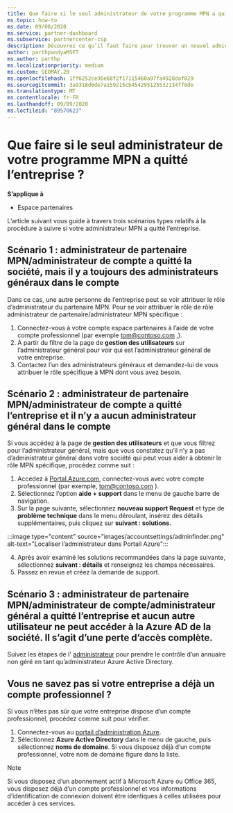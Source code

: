 ```yaml
---
title: Que faire si le seul administrateur de votre programme MPN a quitté l’entreprise ?
ms.topic: how-to
ms.date: 09/08/2020
ms.service: partner-dashboard
ms.subservice: partnercenter-csp
description: Découvrez ce qu’il faut faire pour trouver un nouvel administrateur MPN ou obtenir de l’aide auprès de l’administrateur général de votre entreprise. En outre, Découvrez comment ajouter un nouvel administrateur général de l’espace partenaires.
author: parthpandyaMSFT
ms.author: parthp
ms.localizationpriority: medium
ms.custom: SEOMAY.20
ms.openlocfilehash: 1ff6252ce36e68f2f17115460a97fa4928daf029
ms.sourcegitcommit: 3a9318d0de7a159215cb454295125532134ff8de
ms.translationtype: MT
ms.contentlocale: fr-FR
ms.lasthandoff: 09/09/2020
ms.locfileid: "89570623"
---
```

# <a name="what-to-do-if-the-only-admin-for-your-mpn-program-has-left-the-company"></a>Que faire si le seul administrateur de votre programme MPN a quitté l’entreprise ?

**S’applique à**

- Espace partenaires

L’article suivant vous guide à travers trois scénarios types relatifs à la procédure à suivre si votre administrateur MPN a quitté l’entreprise.

## <a name="scenario-1-mpn-partner-adminaccount-admin-has-left-the-company-but-there-are-still-global-admins-in-the-account"></a>Scénario 1 : administrateur de partenaire MPN/administrateur de compte a quitté la société, mais il y a toujours des administrateurs généraux dans le compte

Dans ce cas, une autre personne de l’entreprise peut se voir attribuer le rôle d’administrateur du partenaire MPN. Pour se voir attribuer le rôle de rôle administrateur de partenaire/administrateur MPN spécifique :

1. Connectez-vous à votre compte espace partenaires à l’aide de votre compte professionnel (par exemple tom@contoso.com ,).
1. À partir du filtre de la page de **gestion des utilisateurs** sur l’administrateur général pour voir qui est l’administrateur général de votre entreprise. 
1. Contactez l’un des administrateurs généraux et demandez-lui de vous attribuer le rôle spécifique à MPN dont vous avez besoin. 

## <a name="scenario-2-mpn-partner-adminaccount-admin-has-left-the-company-and-there-are-no-global-admins-in-the-account"></a>Scénario 2 : administrateur de partenaire MPN/administrateur de compte a quitté l’entreprise et il n’y a aucun administrateur général dans le compte 

Si vous accédez à la page de **gestion des utilisateurs** et que vous filtrez pour l’administrateur général, mais que vous constatez qu’il n’y a pas d’administrateur général dans votre société qui peut vous aider à obtenir le rôle MPN spécifique, procédez comme suit :

1. Accédez à [Portal.Azure.com](https://ms.portal.azure.com/), connectez-vous avec votre compte professionnel (par exemple, tom@contoso.com ). 
1. Sélectionnez l’option **aide + support** dans le menu de gauche barre de navigation.
1. Sur la page suivante, sélectionnez **nouveau support Request** et type de **problème technique** dans le menu déroulant, insérez des détails supplémentaires, puis cliquez sur **suivant : solutions.**

:::image type="content" source="images/accountsettings/adminfinder.png" alt-text="Localiser l’administrateur dans Portail Azure":::

4. Après avoir examiné les solutions recommandées dans la page suivante, sélectionnez **suivant : détails** et renseignez les champs nécessaires.
1. Passez en revue et créez la demande de support.


## <a name="scenario-3-mpn-partner-adminaccount-adminglobal-admin-has-left-the-company-and-there-are-no-other-users-who-can-access-the-companys-azure-ad-this-is-a-complete-loss-of-access"></a>Scénario 3 : administrateur de partenaire MPN/administrateur de compte/administrateur général a quitté l’entreprise et aucun autre utilisateur ne peut accéder à la Azure AD de la société. Il s’agit d’une perte d’accès complète.

Suivez les étapes de l' [administrateur](https://docs.microsoft.com/azure/active-directory/users-groups-roles/domains-admin-takeover#internal-admin-takeover) pour prendre le contrôle d’un annuaire non géré en tant qu’administrateur Azure Active Directory.

## <a name="not-sure-if-your-company-already-has-a-work-account"></a>Vous ne savez pas si votre entreprise a déjà un compte professionnel ?

Si vous n’êtes pas sûr que votre entreprise dispose d’un compte professionnel, procédez comme suit pour vérifier.

1. Connectez-vous au [portail d’administration Azure](https://ms.portal.azure.com).
2. Sélectionnez **Azure Active Directory** dans le menu de gauche, puis sélectionnez **noms de domaine**.
Si vous disposez déjà d’un compte professionnel, votre nom de domaine figure dans la liste.

>[!Note]
>Si vous disposez d’un abonnement actif à Microsoft Azure ou Office 365, vous disposez déjà d’un compte professionnel et vos informations d’identification de connexion doivent être identiques à celles utilisées pour accéder à ces services.